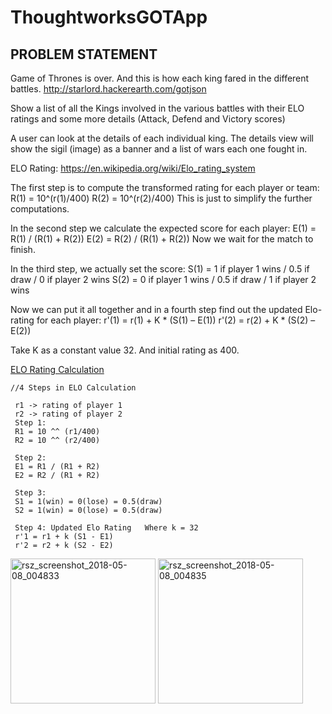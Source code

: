 # ThoughtworksGOTApp

## PROBLEM STATEMENT

Game of Thrones is over. And this is how each king fared in the different battles. 
http://starlord.hackerearth.com/gotjson

Show a list of all the Kings involved in the various battles with their ELO ratings  and some more details (Attack, Defend and Victory scores)

A user can look at the details of each individual king. The details view will show the sigil (image) as a banner and a list of wars each one fought in. 

ELO Rating:
https://en.wikipedia.org/wiki/Elo_rating_system

The first step is to compute the transformed rating for each player or team:
R(1) = 10^(r(1)/400)
R(2) = 10^(r(2)/400)
This is just to simplify the further computations. 

In the second step we calculate the expected score for each player:
E(1) = R(1) / (R(1) + R(2))
E(2) = R(2) / (R(1) + R(2))
Now we wait for the match to finish. 

In the third step, we actually set the score:
S(1) = 1 if player 1 wins / 0.5 if draw / 0 if player 2 wins
S(2) = 0 if player 1 wins / 0.5 if draw / 1 if player 2 wins

Now we can put it all together and in a fourth step find out the updated Elo-rating for each player:
r'(1) = r(1) + K * (S(1) – E(1))
r'(2) = r(2) + K * (S(2) – E(2))

Take K as a constant value 32. And initial rating as 400.


[ELO Rating Calculation](https://en.wikipedia.org/wiki/Elo_rating_system)

    //4 Steps in ELO Calculation
   
     r1 -> rating of player 1
     r2 -> rating of player 2
     Step 1:
     R1 = 10 ^^ (r1/400)
     R2 = 10 ^^ (r2/400)
     
     Step 2:
     E1 = R1 / (R1 + R2)
     E2 = R2 / (R1 + R2)
     
     Step 3:
     S1 = 1(win) = 0(lose) = 0.5(draw)
     S2 = 1(win) = 0(lose) = 0.5(draw)
     
     Step 4: Updated Elo Rating   Where k = 32
     r'1 = r1 + k (S1 - E1)
     r'2 = r2 + k (S2 - E2)
    


<img width="232" alt="rsz_screenshot_2018-05-08_004833" src="https://user-images.githubusercontent.com/12964593/39720799-0b13d4c0-525b-11e8-84e8-8eb1af4b6be5.png">  <img width="232" alt="rsz_screenshot_2018-05-08_004835" src="https://user-images.githubusercontent.com/12964593/39720858-3d181684-525b-11e8-8639-2ae3b57690c2.png">

